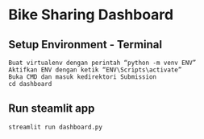 # Bike Sharing Dashboard

## Setup Environment - Terminal
```
Buat virtualenv dengan perintah “python -m venv ENV” 
Aktifkan ENV dengan ketik “ENV\Scripts\activate”
Buka CMD dan masuk kedirektori Submission
cd dashboard
```

## Run steamlit app
```
streamlit run dashboard.py
```
